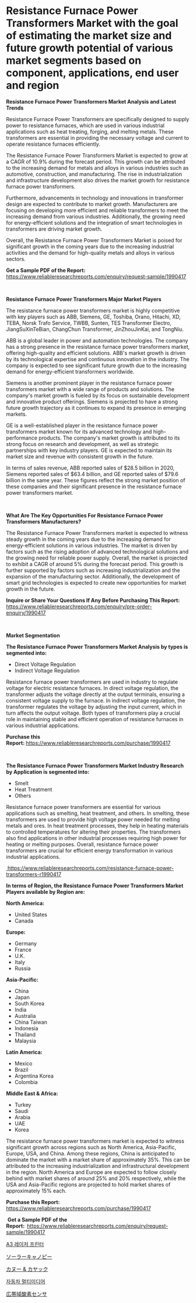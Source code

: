 <p><h1>Resistance Furnace Power Transformers Market with the goal of estimating the market size and future growth potential of various market segments based on component, applications, end user and region</h1></p><p><strong>Resistance Furnace Power Transformers Market Analysis and Latest Trends</strong></p>
<p><p>Resistance Furnace Power Transformers are specifically designed to supply power to resistance furnaces, which are used in various industrial applications such as heat treating, forging, and melting metals. These transformers are essential in providing the necessary voltage and current to operate resistance furnaces efficiently.</p><p>The Resistance Furnace Power Transformers Market is expected to grow at a CAGR of 10.9% during the forecast period. This growth can be attributed to the increasing demand for metals and alloys in various industries such as automotive, construction, and manufacturing. The rise in industrialization and infrastructure development also drives the market growth for resistance furnace power transformers.</p><p>Furthermore, advancements in technology and innovations in transformer design are expected to contribute to market growth. Manufacturers are focusing on developing more efficient and reliable transformers to meet the increasing demand from various industries. Additionally, the growing need for energy-efficient solutions and the integration of smart technologies in transformers are driving market growth.</p><p>Overall, the Resistance Furnace Power Transformers Market is poised for significant growth in the coming years due to the increasing industrial activities and the demand for high-quality metals and alloys in various sectors.</p></p>
<p><strong>Get a Sample PDF of the Report:&nbsp;</strong> <a href="https://www.reliableresearchreports.com/enquiry/request-sample/1990417">https://www.reliableresearchreports.com/enquiry/request-sample/1990417</a></p>
<p>&nbsp;</p>
<p><strong>Resistance Furnace Power Transformers Major Market Players</strong></p>
<p><p>The resistance furnace power transformers market is highly competitive with key players such as ABB, Siemens, GE, Toshiba, Orano, Hitachi, XD, TEBA, Norsk Trafo Service, TWBB, Sunten, TES Transformer Electro, JiangSuXinTeBian, ChangChun Transformer, JinZhouJinKai, and TongNiu.</p><p>ABB is a global leader in power and automation technologies. The company has a strong presence in the resistance furnace power transformers market, offering high-quality and efficient solutions. ABB's market growth is driven by its technological expertise and continuous innovation in the industry. The company is expected to see significant future growth due to the increasing demand for energy-efficient transformers worldwide.</p><p>Siemens is another prominent player in the resistance furnace power transformers market with a wide range of products and solutions. The company's market growth is fueled by its focus on sustainable development and innovative product offerings. Siemens is projected to have a strong future growth trajectory as it continues to expand its presence in emerging markets.</p><p>GE is a well-established player in the resistance furnace power transformers market known for its advanced technology and high-performance products. The company's market growth is attributed to its strong focus on research and development, as well as strategic partnerships with key industry players. GE is expected to maintain its market size and revenue with consistent growth in the future.</p><p>In terms of sales revenue, ABB reported sales of $28.5 billion in 2020, Siemens reported sales of $63.4 billion, and GE reported sales of $79.6 billion in the same year. These figures reflect the strong market position of these companies and their significant presence in the resistance furnace power transformers market.</p></p>
<p>&nbsp;</p>
<p><strong>What Are The Key Opportunities For Resistance Furnace Power Transformers Manufacturers?</strong></p>
<p><p>The Resistance Furnace Power Transformers market is expected to witness steady growth in the coming years due to the increasing demand for energy-efficient solutions in various industries. The market is driven by factors such as the rising adoption of advanced technological solutions and the growing need for reliable power supply. Overall, the market is projected to exhibit a CAGR of around 5% during the forecast period. This growth is further supported by factors such as increasing industrialization and the expansion of the manufacturing sector. Additionally, the development of smart grid technologies is expected to create new opportunities for market growth in the future.</p></p>
<p><strong>Inquire or Share Your Questions If Any Before Purchasing This Report:</strong> <a href="https://www.reliableresearchreports.com/enquiry/pre-order-enquiry/1990417">https://www.reliableresearchreports.com/enquiry/pre-order-enquiry/1990417</a></p>
<p>&nbsp;</p>
<p><strong>Market Segmentation</strong></p>
<p><strong>The Resistance Furnace Power Transformers Market Analysis by types is segmented into:</strong></p>
<p><ul><li>Direct Voltage Regulation</li><li>Indirect Voltage Regulation</li></ul></p>
<p><p>Resistance furnace power transformers are used in industry to regulate voltage for electric resistance furnaces. In direct voltage regulation, the transformer adjusts the voltage directly at the output terminals, ensuring a consistent voltage supply to the furnace. In indirect voltage regulation, the transformer regulates the voltage by adjusting the input current, which in turn affects the output voltage. Both types of transformers play a crucial role in maintaining stable and efficient operation of resistance furnaces in various industrial applications.</p></p>
<p><strong>Purchase this Report:&nbsp;</strong><a href="https://www.reliableresearchreports.com/purchase/1990417">https://www.reliableresearchreports.com/purchase/1990417</a></p>
<p>&nbsp;</p>
<p><strong>The Resistance Furnace Power Transformers Market Industry Research by Application is segmented into:</strong></p>
<p><ul><li>Smelt</li><li>Heat Treatment</li><li>Others</li></ul></p>
<p><p>Resistance furnace power transformers are essential for various applications such as smelting, heat treatment, and others. In smelting, these transformers are used to provide high voltage power needed for melting metals and ores. In heat treatment processes, they help in heating materials to controlled temperatures for altering their properties. The transformers also find applications in other industrial processes requiring high power for heating or melting purposes. Overall, resistance furnace power transformers are crucial for efficient energy transformation in various industrial applications.</p></p>
<p><a href="https://www.reliableresearchreports.com/resistance-furnace-power-transformers-r1990417">&nbsp;https://www.reliableresearchreports.com/resistance-furnace-power-transformers-r1990417</a></p>
<p><strong>In terms of Region, the Resistance Furnace Power Transformers Market Players available by Region are:</strong></p>
<p>
    <p> <strong> North America: </strong>
        <ul>
            <li>United States</li>
            <li>Canada</li>
        </ul>
        </p> 
    <p> <strong> Europe: </strong>
        <ul>
            <li>Germany</li>
            <li>France</li>
            <li>U.K.</li>
            <li>Italy</li>
            <li>Russia</li>
        </ul>
        </p> 
    <p> <strong> Asia-Pacific: </strong>
        <ul>
            <li>China</li>
            <li>Japan</li>
            <li>South Korea</li>
            <li>India</li>
            <li>Australia</li>
            <li>China Taiwan</li>
            <li>Indonesia</li>
            <li>Thailand</li>
            <li>Malaysia</li>
        </ul>
        </p> 
    <p> <strong> Latin America: </strong>
        <ul>
            <li>Mexico</li>
            <li>Brazil</li>
            <li>Argentina Korea</li>
            <li>Colombia</li>
        </ul>
        </p> 
    <p> <strong> Middle East & Africa: </strong>
        <ul>
            <li>Turkey</li>
            <li>Saudi</li>
            <li>Arabia</li>
            <li>UAE</li>
            <li>Korea</li>
        </ul>
    </p>
    </p>
<p><p>The resistance furnace power transformers market is expected to witness significant growth across regions such as North America, Asia-Pacific, Europe, USA, and China. Among these regions, China is anticipated to dominate the market with a market share of approximately 35%. This can be attributed to the increasing industrialization and infrastructural development in the region. North America and Europe are expected to follow closely behind with market shares of around 25% and 20% respectively, while the USA and Asia-Pacific regions are projected to hold market shares of approximately 15% each.</p></p>
<p><strong>Purchase this Report: </strong><a href="https://www.reliableresearchreports.com/purchase/1990417">https://www.reliableresearchreports.com/purchase/1990417</a></p>
<p>&nbsp;<strong>Get a Sample PDF of the Report:&nbsp;&nbsp;</strong><a href="https://www.reliableresearchreports.com/enquiry/request-sample/1990417">https://www.reliableresearchreports.com/enquiry/request-sample/1990417</a></p>
<p><strong></strong></p>
<p><p><a href="https://medium.com/@bub56567/a3-%EB%A0%88%EC%9D%B4%EC%A0%80-%ED%94%84%EB%A6%B0%ED%84%B0-%EC%8B%9C%EC%9E%A5-2031%EB%85%84%EA%B9%8C%EC%A7%80%EC%9D%98-%ED%8A%B8%EB%A0%8C%EB%93%9C-%EC%98%88%EC%B8%A1-%EB%B0%8F-%EA%B2%BD%EC%9F%81-%EB%B6%84%EC%84%9D-2cc14c0fc635">A3 레이저 프린터</a></p><p><a href="https://github.com/oqxogxyvqe90775/Market-Research-Report-List-1/blob/main/183219045779.md">ソーラーキャノピー</a></p><p><a href="https://github.com/AylinBeier/Market-Research-Report-List-1/blob/main/991372645777.md">カヌー & カヤック</a></p><p><a href="https://medium.com/@wheelgg5674537/%EC%B0%A8%EB%9F%89-%EB%A9%80%ED%8B%B0%EB%AF%B8%EB%94%94%EC%96%B4-%EC%8B%9C%EC%9E%A5-%EC%9D%B8%EC%82%AC%EC%9D%B4%ED%8A%B8-%EC%8B%9C%EC%9E%A5-%EB%8F%99%ED%96%A5-%EC%84%B1%EC%9E%A5-2024%EB%85%84%EB%B6%80%ED%84%B0-2031%EB%85%84%EA%B9%8C%EC%A7%80-%EC%98%88%EC%83%81%EB%90%A8-465beebd0ea7">자동차 멀티미디어</a></p><p><a href="https://medium.com/@leeweir2009/%E3%83%AF%E3%82%A4%E3%83%89%E3%83%90%E3%83%B3%E3%83%89%E9%85%B8%E7%B4%A0%E3%82%BB%E3%83%B3%E3%82%B5%E3%83%BC%E3%81%AE%E5%B8%82%E5%A0%B4%E8%A6%8F%E6%A8%A1-%E5%B8%82%E5%A0%B4%E5%8B%95%E5%90%91%E3%81%A8%E5%B8%82%E5%A0%B4%E4%BA%88%E6%B8%AC-2024%E5%B9%B4%E3%81%8B%E3%82%892031%E5%B9%B4-6eac3d94a3fe">広帯域酸素センサ</a></p></p>